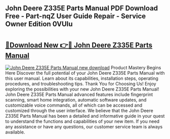 ## John Deere Z335E Parts Manual PDF Download Free - Part-nqZ User Guide Repair - Service Owner Edition 0VUIu

# <h2><a href="http://bc96034.oget.top/?id=John+Deere+Z335E+Parts+Manual">🔗Download New 👉🔴 John Deere Z335E Parts Manual</a></h2>

[![John Deere Z335E Parts Manual new download](https://i.imgur.com/5g1atiW.png)](http://bc96034.oget.top/?id=John+Deere+Z335E+Parts+Manual)
Product Mastery Begins Here Discover the full potential of your John Deere Z335E Parts Manual with this user manual. Learn about its capabilities, installation steps, operating procedures, and troubleshooting tips. Thank You for Choosing Us! Enjoy exploring the possibilities with your new John Deere Z335E Parts Manual! John Deere Z335E Parts Manual advanced features include fingerprint scanning, smart home integration, automatic software updates, and customizable voice commands, all of which can be accessed and customized through the user interface. We believe that the John Deere Z335E Parts Manual has been a detailed and informative guide in your quest to understand the functions and capabilities of your new item. If you need any assistance or have any questions, our customer service team is always available.
